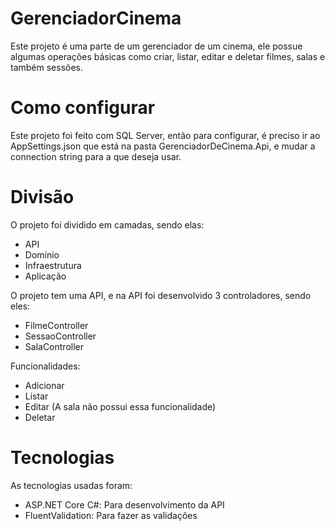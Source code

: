 # GerenciadorCinema
Este projeto é uma parte de um gerenciador de um cinema, ele possue algumas operações básicas como criar, listar, editar e deletar filmes, salas e também sessões.

# Como configurar
Este projeto foi feito com SQL Server, então para configurar, é preciso ir ao AppSettings.json que está na pasta GerenciadorDeCinema.Api, e mudar a connection string para a que deseja usar.

# Divisão
O projeto foi dividido em camadas, sendo elas:
 - API
 - Domínio
 - Infraestrutura
 - Aplicação

O projeto tem uma API, e na API foi desenvolvido 3 controladores, sendo eles:

- FilmeController
- SessaoController
- SalaController

Funcionalidades:
 - Adicionar
 - Listar
 - Editar (A sala não possui essa funcionalidade)
 - Deletar

# Tecnologias
As tecnologias usadas foram:
 - ASP.NET Core C#: Para desenvolvimento da API
 - FluentValidation: Para fazer as validações
